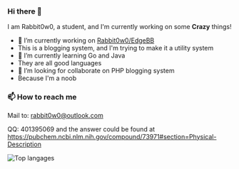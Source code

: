 ### Hi there 👋

I am Rabbit0w0, a student, and I'm currently working on some __Crazy__ things!
- 🔭 I’m currently working on [Rabbit0w0/EdgeBB](https://github.com/Rabbit0w0/EdgeBB)
- This is a blogging system, and I'm trying to make it a utility system
- 🌱 I’m currently learning Go and Java
- They are all good languages
- 👯 I’m looking for collaborate on PHP blogging system
- Because I'm a noob
<!-- - 🤔 I’m looking for help with ...
- 💬 Ask me about ...
- 📫 How to reach me: ...
- 😄 Pronouns: ...
- ⚡ Fun fact: ...
-->

### 📫 How to reach me
Mail to: rabbit0w0@outlook.com

QQ: 401395069 and the answer could be found at https://pubchem.ncbi.nlm.nih.gov/compound/73971#section=Physical-Description

![Top langages](https://github-readme-stats.vercel.app/api/top-langs/?username=Rabbit0w0&show_icons=true&hide_border=true&theme=radical)
